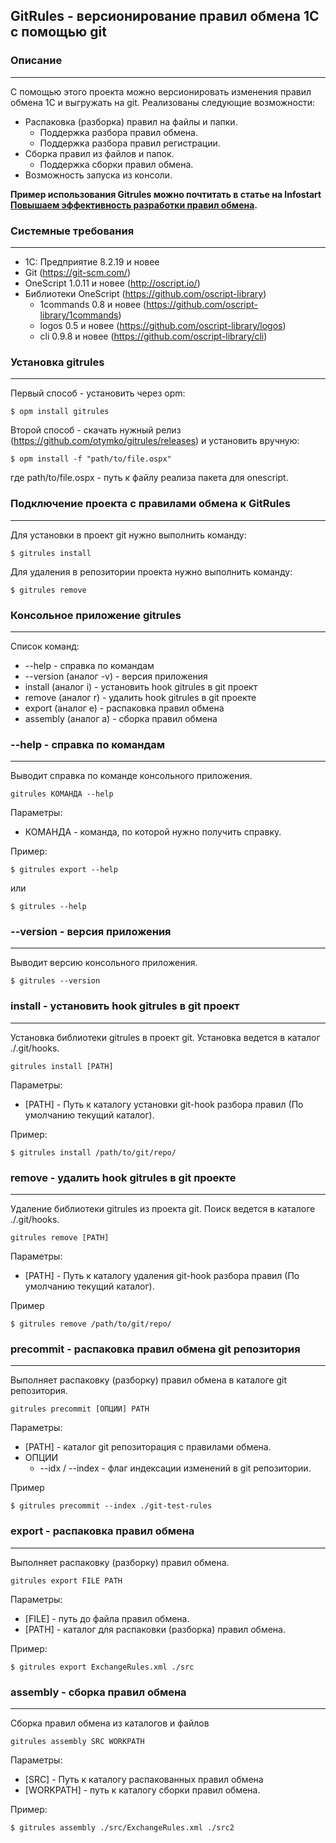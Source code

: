 ## GitRules - версионирование правил обмена 1С с помощью git ##

### Описание
----
С помощью этого проекта можно версионировать изменения правил обмена 1С и выгружать на git. 
Реализованы следующие возможности:
* Распаковка (разборка) правил на файлы и папки.
  + Поддержка разбора правил обмена.
  + Поддержка разбора правил регистрации.
* Сборка правил из файлов и папок.
  + Поддержка сборки правил обмена.
* Возможность запуска из консоли.

**Пример использования Gitrules можно почтитать в статье на Infostart
[Повышаем эффективность разработки правил обмена](https://infostart.ru/public/845576/).**

### Системные требования
----
* 1C: Предприятие 8.2.19 и новее
* Git (https://git-scm.com/)
* OneScript 1.0.11 и новее (http://oscript.io/)
* Библиотеки OneScript (https://github.com/oscript-library)
  + 1commands 0.8 и новее (https://github.com/oscript-library/1commands)
  + logos 0.5 и новее (https://github.com/oscript-library/logos)
  + cli 0.9.8 и новее (https://github.com/oscript-library/cli)

### Установка gitrules
----
Первый способ - установить через opm:

```
$ opm install gitrules
```

Второй способ - скачать нужный релиз (https://github.com/otymko/gitrules/releases) и установить вручную:

```
$ opm install -f "path/to/file.ospx"
```

где path/to/file.ospx - путь к файлу реализа пакета для onescript.

### Подключение проекта с правилами обмена к GitRules
----
Для установки в проект git нужно выполнить команду:

```
$ gitrules install
```

Для удаления в репозитории проекта нужно выполнить команду:

```
$ gitrules remove
```

### Консольное приложение gitrules ###
----
Список команд:
* --help - справка по командам
* --version (аналог -v) - версия приложения
* install (аналог i) - установить hook gitrules в git проект
* remove (аналог r) - удалить hook gitrules в git проекте
* export (аналог e) - распаковка правил обмена
* assembly (аналог a) - сборка правил обмена

### --help - справка по командам ###
----
Выводит справка по команде консольного приложения.

```
gitrules КОМАНДА --help
```
Параметры:
* КОМАНДА - команда, по которой нужно получить справку.

Пример:
```
$ gitrules export --help
```
или 
```
$ gitrules --help
```

### --version - версия приложения ###
----
Выводит версию консольного приложения.

```
$ gitrules --version
```

### install - установить hook gitrules в git проект ###
----
Установка библиотеки gitrules в проект git. Установка ведется в каталог ./.git/hooks.

```
gitrules install [PATH]
```

Параметры:
* [PATH] - Путь к каталогу установки git-hook разбора правил (По умолчанию текущий каталог).

Пример:
```
$ gitrules install /path/to/git/repo/
```

### remove - удалить hook gitrules в git проекте ###
----
Удаление библиотеки gitrules из проекта git. Поиск ведется в каталоге ./.git/hooks.
```
gitrules remove [PATH]
```
Параметры:
* [PATH] - Путь к каталогу удаления git-hook разбора правил (По умолчанию текущий каталог).

Пример
```
$ gitrules remove /path/to/git/repo/
```

### precommit - распаковка правил обмена git репозитория ###
----
Выполняет распаковку (разборку) правил обмена в каталоге git репозитория.
```
gitrules precommit [ОПЦИИ] PATH
```
Параметры:
* [PATH] - каталог git репозиторация с правилами обмена.
* ОПЦИИ
  + --idx / --index - флаг индексации изменений в git репозитории.
  
Пример
```
$ gitrules precommit --index ./git-test-rules
```

### export - распаковка правил обмена ###
----
Выполняет распаковку (разборку) правил обмена.

```
gitrules export FILE PATH
```
Параметры:
* [FILE] - путь до файла правил обмена.
* [PATH] - каталог для распаковки (разборка) правил обмена.

Пример:
```
$ gitrules export ExchangeRules.xml ./src
```

### assembly - сборка правил обмена ###
----
Сборка правил обмена из каталогов и файлов
```
gitrules assembly SRC WORKPATH
```
Параметры:
* [SRC] - Путь к каталогу распакованных правил обмена
* [WORKPATH] - путь к каталогу сборки правил обмена.

Пример:
```
$ gitrules assembly ./src/ExchangeRules.xml ./src2
```
